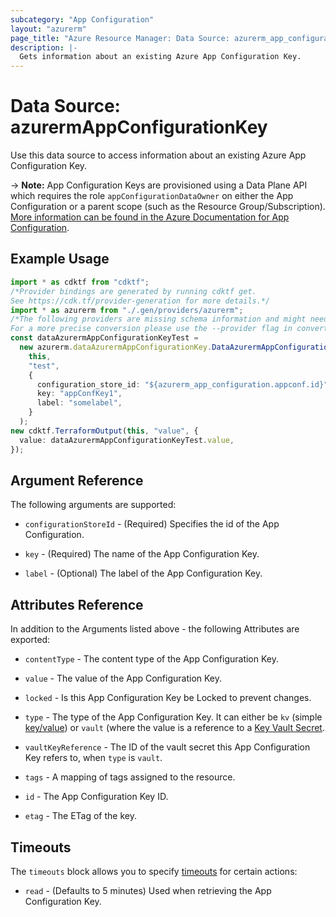 ```yaml
---
subcategory: "App Configuration"
layout: "azurerm"
page_title: "Azure Resource Manager: Data Source: azurerm_app_configuration_key"
description: |-
  Gets information about an existing Azure App Configuration Key.
---
```


# Data Source: azurermAppConfigurationKey

Use this data source to access information about an existing Azure App Configuration Key.

\-> **Note:** App Configuration Keys are provisioned using a Data Plane API which requires the role `appConfigurationDataOwner` on either the App Configuration or a parent scope (such as the Resource Group/Subscription). [More information can be found in the Azure Documentation for App Configuration](https://docs.microsoft.com/azure/azure-app-configuration/concept-enable-rbac#azure-built-in-roles-for-azure-app-configuration).

## Example Usage

```typescript
import * as cdktf from "cdktf";
/*Provider bindings are generated by running cdktf get.
See https://cdk.tf/provider-generation for more details.*/
import * as azurerm from "./.gen/providers/azurerm";
/*The following providers are missing schema information and might need manual adjustments to synthesize correctly: azurerm.
For a more precise conversion please use the --provider flag in convert.*/
const dataAzurermAppConfigurationKeyTest =
  new azurerm.dataAzurermAppConfigurationKey.DataAzurermAppConfigurationKey(
    this,
    "test",
    {
      configuration_store_id: "${azurerm_app_configuration.appconf.id}",
      key: "appConfKey1",
      label: "somelabel",
    }
  );
new cdktf.TerraformOutput(this, "value", {
  value: dataAzurermAppConfigurationKeyTest.value,
});

```

## Argument Reference

The following arguments are supported:

*   `configurationStoreId` - (Required) Specifies the id of the App Configuration.

*   `key` - (Required) The name of the App Configuration Key.

*   `label` - (Optional) The label of the App Configuration Key.

## Attributes Reference

In addition to the Arguments listed above - the following Attributes are exported:

*   `contentType` - The content type of the App Configuration Key.

*   `value` - The value of the App Configuration Key.

*   `locked` - Is this App Configuration Key be Locked to prevent changes.

*   `type` - The type of the App Configuration Key. It can either be `kv` (simple [key/value](https://docs.microsoft.com/azure/azure-app-configuration/concept-key-value)) or `vault` (where the value is a reference to a [Key Vault Secret](https://azure.microsoft.com/en-gb/services/key-vault/).

*   `vaultKeyReference` - The ID of the vault secret this App Configuration Key refers to, when `type` is `vault`.

*   `tags` - A mapping of tags assigned to the resource.

*   `id` - The App Configuration Key ID.

*   `etag` - The ETag of the key.

## Timeouts

The `timeouts` block allows you to specify [timeouts](https://www.terraform.io/language/resources/syntax#operation-timeouts) for certain actions:

* `read` - (Defaults to 5 minutes) Used when retrieving the App Configuration Key.
